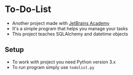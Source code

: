 # To-Do-List

* Another project made with [JetBrains Academy](https://hyperskill.org/)
* It's a simple program that helps you manage your tasks
* This project teaches SQLAlchemy and datetime objects
## Setup
* To work with project you need Python version 3.x
* To run program simply use ```todolist.py```
